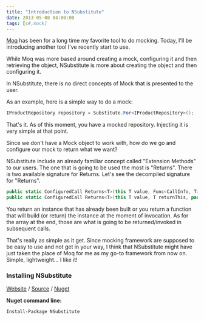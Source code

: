 ```yaml
---
title: "Introduction to NSubstitute"
date: 2013-05-08 04:00:00
tags: [c#,mock]
---
```


[Moq](https://code.google.com/p/moq/) has been for a long time my favorite tool to do mocking. Today, I'll be introducing another tool I've recently start to use.

While Moq was more based around creating a mock, configuring it and then retrieving the object, NSubstitute is more about creating the object and then configuring it.

In NSubstitute, there is no direct concepts of Mock that is presented to the user.

As an example, here is a simple way to do a mock:

```cs
IProductRepository repository = Substitute.For<IProductRepository>();
```

That's it. As of this moment, you have a mocked repository. Injecting it is very simple at that point.

Since we don't have a Mock object to work with, how do we go and configure our mock to return what we want?

NSubstitute include an already familiar concept called "Extension Methods" to our users. The one that is going to be used the most is "Returns". There is two available signature for Returns. Let's see the decompiled signature for "Returns".

```cs
public static ConfiguredCall Returns<T>(this T value, Func<CallInfo, T> returnThis, params Func<CallInfo, T>[] returnThese)
public static ConfiguredCall Returns<T>(this T value, T returnThis, params T[] returnThese)
```

You return an instance that has already been built or you return a function that will build (or return) the instance at the moment of invocation. As for the array at the end, those are what is going to be returned/invoked in subsequent calls.

That's really as simple as it get. Since mocking framework are supposed to be easy to use and not get in your way, I think that NSubstitute might have just taken the place of Moq for me as my go-to framework from now on. Simple, lightweight&hellip; I like it!

### Installing NSubstitute

[Website](http://nsubstitute.github.io/) / [Source](https://github.com/nsubstitute/NSubstitute) / [Nuget](http://nuget.org/packages/NSubstitute)

**Nuget command line:** 

```ps
Install-Package NSubstitute
```